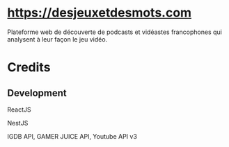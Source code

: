 # https://desjeuxetdesmots.com

Plateforme web de découverte de podcasts et vidéastes francophones qui analysent à leur façon le jeu vidéo.

# Credits

## Development   
ReactJS

NestJS

IGDB API, GAMER JUICE API, Youtube API v3
